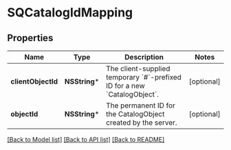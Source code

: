 # SQCatalogIdMapping

## Properties
Name | Type | Description | Notes
------------ | ------------- | ------------- | -------------
**clientObjectId** | **NSString*** | The client-supplied temporary &#x60;#&#x60;-prefixed ID for a new &#x60;CatalogObject&#x60;. | [optional] 
**objectId** | **NSString*** | The permanent ID for the CatalogObject created by the server. | [optional] 

[[Back to Model list]](../README.md#documentation-for-models) [[Back to API list]](../README.md#documentation-for-api-endpoints) [[Back to README]](../README.md)


